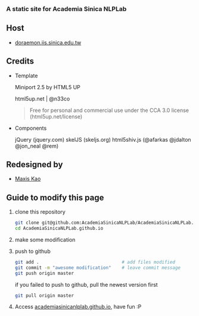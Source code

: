 ### A static site for Academia Sinica NLPLab

Host
---

- [doraemon.iis.sinica.edu.tw](http://doraemon.iis.sinica.edu.tw)


Credits
---

- Template

	Miniport 2.5 by HTML5 UP
	
	html5up.net | @n33co
	
	> Free for personal and commercial use under the CCA 3.0 license (html5up.net/license)
	

- Components

	jQuery (jquery.com)
	skelJS (skeljs.org)
	html5shiv.js (@afarkas @jdalton @jon_neal @rem)

		
		
Redesigned by
---

- [Maxis Kao](http://doraemon.iis.sinica.edu.tw/maxis/)


Guide to modify this page
---

1. clone this repository

	```sh
	git clone git@github.com:AcademiaSinicaNLPLab/AcademiaSinicaNLPLab.github.io.git
	cd AcademiaSinicaNLPLab.github.io
	```
2. make some modification

3. push to github

	```sh
	git add .								# add files modified
	git commit -m "awesome modification"	# leave commit message
	git push origin master
	```
	
	if you failed to push to github, pull the newest version first
	```sh
	git pull origin master
	```

4. Access [academiasinicanlplab.github.io](http://academiasinicanlplab.github.io), have fun :P
